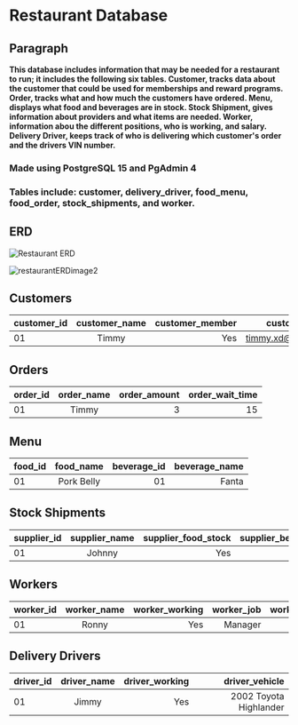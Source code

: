 # Restaurant Database
## Paragraph
**This database includes information that may be needed for a restaurant to run; it includes the following six tables. Customer, tracks data about the customer that could be used for memberships and reward programs. Order, tracks what and how much the customers have ordered. Menu, displays what food and beverages are in stock. Stock Shipment, gives information about providers and what items are needed. Worker, information abou the different positions, who is working, and salary.
Delivery Driver, keeps track of who is delivering which customer's order and the drivers VIN number.**
### Made using PostgreSQL 15 and PgAdmin 4

### Tables include: customer, delivery_driver, food_menu, food_order, stock_shipments, and worker.

## ERD

![Restaurant ERD](https://user-images.githubusercontent.com/65173830/219959087-c192e341-f9e3-4fb7-b078-982794cdf9ca.jpeg)

![restaurantERDimage2](https://user-images.githubusercontent.com/65173830/216831060-9c2acaae-3be7-482e-a61d-8cad3a59a09e.png)

## Customers

| customer_id | customer_name | customer_member | customer_email |
|-|:-:|-:|-:|
| 01 | Timmy | Yes | timmy.xd@gmail.com |

## Orders

| order_id | order_name | order_amount | order_wait_time |
|-|:-:|-:|-:|
| 01 | Timmy | 3 | 15 |

## Menu

| food_id | food_name | beverage_id | beverage_name |
|-|:-:|-:|-:|
| 01 | Pork Belly | 01 | Fanta |

## Stock Shipments

| supplier_id | supplier_name | supplier_food_stock | supplier_beverage_stock |
|-|:-:|-:|-:|
| 01 | Johnny | Yes | No |

## Workers

| worker_id | worker_name | worker_working | worker_job | worker_salary |
|-|:-:|-:|-:|-:|
| 01 | Ronny | Yes | Manager | 45,000 |

## Delivery Drivers

| driver_id | driver_name | driver_working | driver_vehicle |
|-|:-:|-:|-:|
| 01 | Jimmy | Yes | 2002 Toyota Highlander |
